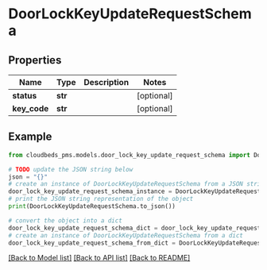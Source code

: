 # DoorLockKeyUpdateRequestSchema


## Properties

Name | Type | Description | Notes
------------ | ------------- | ------------- | -------------
**status** | **str** |  | [optional] 
**key_code** | **str** |  | [optional] 

## Example

```python
from cloudbeds_pms.models.door_lock_key_update_request_schema import DoorLockKeyUpdateRequestSchema

# TODO update the JSON string below
json = "{}"
# create an instance of DoorLockKeyUpdateRequestSchema from a JSON string
door_lock_key_update_request_schema_instance = DoorLockKeyUpdateRequestSchema.from_json(json)
# print the JSON string representation of the object
print(DoorLockKeyUpdateRequestSchema.to_json())

# convert the object into a dict
door_lock_key_update_request_schema_dict = door_lock_key_update_request_schema_instance.to_dict()
# create an instance of DoorLockKeyUpdateRequestSchema from a dict
door_lock_key_update_request_schema_from_dict = DoorLockKeyUpdateRequestSchema.from_dict(door_lock_key_update_request_schema_dict)
```
[[Back to Model list]](../README.md#documentation-for-models) [[Back to API list]](../README.md#documentation-for-api-endpoints) [[Back to README]](../README.md)


